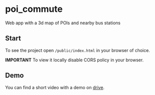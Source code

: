 # poi_commute
Web app with a 3d map of POIs and nearby bus stations 

## Start
To see the project open `/public/index.html` in your browser of choice.

**IMPORTANT**
To view it locally disable CORS policy in your browser.

## Demo
You can find a short video with a demo on [drive](https://drive.google.com/drive/folders/1uYvQgc8PDtnAdYyX91qeM8Szq-_JjR6S?usp=sharing).
